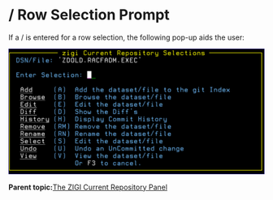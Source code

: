 # / Row Selection Prompt

If a / is entered for a row selection, the following pop-up aids the user:

![](media/img(65).png)

**Parent topic:**[The ZIGI Current Repository Panel](zOS_ISPF_Git_Interface_Users_Guide_V3R0_the_zigi_current_repository_panel.html)


